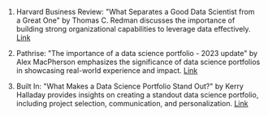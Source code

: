 1. Harvard Business Review: "What Separates a Good Data Scientist from a Great One" by Thomas C. Redman discusses the importance of building strong organizational capabilities to leverage data effectively. [Link](https://hbr.org/2013/01/the-great-data-scientist-in-fo)

2. Pathrise: "The importance of a data science portfolio - 2023 update" by Alex MacPherson emphasizes the significance of data science portfolios in showcasing real-world experience and impact. [Link](https://www.pathrise.com/guides/the-importance-of-a-data-science-portfolio/)

3. Built In: "What Makes a Data Science Portfolio Stand Out?" by Kerry Halladay provides insights on creating a standout data science portfolio, including project selection, communication, and personalization. [Link](https://builtin.com/data-science/data-science-portfolios)